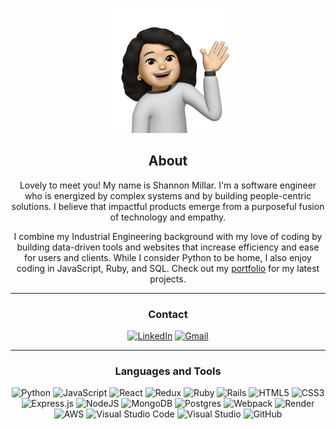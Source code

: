 <div align="center">
<p align="center">
  <img width="200" src="waving-memoji.jpeg">
</p>
  
## About
Lovely to meet you! My name is Shannon Millar. I'm a software engineer who is energized by complex systems and by building people-centric solutions. I believe that impactful products emerge from a purposeful fusion of technology and empathy. 

I combine my Industrial Engineering background with my love of coding by building data-driven tools and websites that increase efficiency and ease for users and clients. While I consider Python to be home, I also enjoy coding in JavaScript, Ruby, and SQL. Check out my [portfolio](https://shanenak.github.io/portfolio/) for my latest projects.

-------------------

### Contact
<a href="https://www.linkedin.com/in/shannonnmillar">![LinkedIn](https://img.shields.io/badge/LinkedIn-0077B5?style=for-the-badge&logo=linkedin&logoColor=white)</a>
<a href="mailto:millar.shan@gmail.com">![Gmail](https://img.shields.io/badge/Gmail-D14836?style=for-the-badge&logo=gmail&logoColor=white)</a>

-------------------

### Languages and Tools  
![Python](https://img.shields.io/badge/python-%2314354C.svg?style=for-the-badge&logo=python&logoColor=white) ![JavaScript](https://img.shields.io/badge/javascript-%23323330.svg?style=for-the-badge&logo=javascript&logoColor=%23F7DF1E) ![React](https://img.shields.io/badge/react-%2320232a.svg?style=for-the-badge&logo=react&logoColor=%2361DAFB) ![Redux](https://img.shields.io/badge/redux-%23593d88.svg?style=for-the-badge&logo=redux&logoColor=white) ![Ruby](https://img.shields.io/badge/ruby-%23CC342D.svg?style=for-the-badge&logo=ruby&logoColor=white) ![Rails](https://img.shields.io/badge/rails-%23CC0000.svg?style=for-the-badge&logo=ruby-on-rails&logoColor=white) ![HTML5](https://img.shields.io/badge/html5-%23E34F26.svg?style=for-the-badge&logo=html5&logoColor=white) ![CSS3](https://img.shields.io/badge/css3-%231572B6.svg?style=for-the-badge&logo=css3&logoColor=white) ![Express.js](https://img.shields.io/badge/express.js-%23404d59.svg?style=for-the-badge&logo=express&logoColor=%2361DAFB) ![NodeJS](https://img.shields.io/badge/node.js-%2343853D.svg?style=for-the-badge&logo=node.js&logoColor=white) ![MongoDB](https://img.shields.io/badge/MongoDB-%234ea94b.svg?style=for-the-badge&logo=mongodb&logoColor=white) ![Postgres](https://img.shields.io/badge/postgres-%23316192.svg?style=for-the-badge&logo=postgresql&logoColor=white)
![Webpack](https://img.shields.io/badge/webpack-%238DD6F9.svg?style=for-the-badge&logo=webpack&logoColor=black)
![Render](https://img.shields.io/badge/Render-%46E3B7.svg?style=for-the-badge&logo=render&logoColor=white)![AWS](https://img.shields.io/badge/AWS-%23FF9900.svg?style=for-the-badge&logo=amazon-aws&logoColor=white) ![Visual Studio Code](https://img.shields.io/badge/VisualStudioCode-0078d7.svg?style=for-the-badge&logo=visual-studio-code&logoColor=white) ![Visual Studio](https://img.shields.io/badge/VisualStudio-5C2D91.svg?style=for-the-badge&logo=visual-studio&logoColor=white) ![GitHub](https://img.shields.io/badge/github-%23121011.svg?style=for-the-badge&logo=github&logoColor=white)
  
<!-- ---

### My Stats :

[![GitHub Streak](http://github-readme-streak-stats.herokuapp.com?user=shanenak&theme=dark&background=000000)](https://git.io/streak-stats)

[![Top Langs](https://github-readme-stats.vercel.app/api/top-langs/?username=shanenak&layout=compact&theme=vision-friendly-dark)](https://github.com/anuraghazra/github-readme-stats) -->